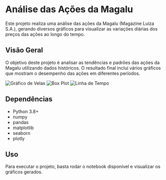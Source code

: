 # Análise das Ações da Magalu

Este projeto realiza uma análise das ações da Magalu (Magazine Luiza S.A.), gerando diversos gráficos para visualizar as variações diárias dos preços das ações ao longo do tempo.

## Visão Geral

O objetivo deste projeto é analisar as tendências e padrões das ações da Magalu utilizando dados históricos. O resultado final inclui vários gráficos que mostram o desempenho das ações em diferentes períodos.

![Gráfico de Velas](path/para/candlestick.png)
![Box Plot](path/para/boxplot.png)
![Linha de Tempo](path/para/timeline.png)

## Dependências

- Python 3.8+
- numpy
- pandas
- matplotlib
- seaborn
- plotly

## Uso

Para executar o projeto, basta rodar o notebook disponível e visualizar os gráficos gerados.


